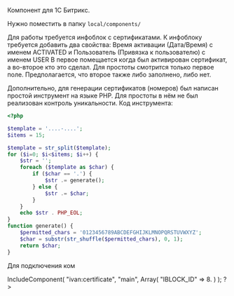 Компонент для 1С Битрикс.

Нужно поместить в папку `local/components/`

Для работы требуется инфоблок с сертификатами.
К инфоблоку требуется добавить два свойства: Время активации (Дата/Время) с именем ACTIVATED и Пользователь (Привязка к пользователю) с именем USER
В первое помещается когда был активирован сертификат, а во-второе кто это сделал. Для простоты смотрится только первое поле. Предполагается, что второе также либо заполнено, либо нет.

Дополнительно, для генерации сертификатов (номеров) был написан простой инструмент на языке PHP. Для простоты в нём не был реализован контроль уникальности.
Код инструмента:
```php
<?php

$template = '....-....';
$items = 15;

$template = str_split($template);
for ($i=0; $i<$items; $i++) {
    $str = '';
    foreach ($template as $char) {
        if ($char == '.') {
            $str .= generate();
        } else {
            $str .= $char;
        }
    }
    echo $str . PHP_EOL;
}
function generate() {
    $permitted_chars = '0123456789ABCDEFGHIJKLMNOPQRSTUVWXYZ';
    $char = substr(str_shuffle($permitted_chars), 0, 1);
    return $char;
}
```

Для подключения ком
<?
$APPLICATION->IncludeComponent(
	"ivan:certificate",
	"main",
	Array(
		"IBLOCK_ID" => 8.
	)
);
?>